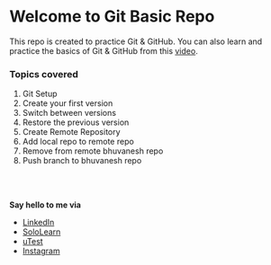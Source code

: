 # Welcome to Git Basic Repo

<p>This repo is created to practice Git & GitHub. You can also learn and practice the basics of Git & GitHub from this <a href="https://www.youtube.com/watch?v=hrTQipWp6co">video</a>.</p>


### Topics covered
1. Git Setup
2. Create your first version
3. Switch between versions
4. Restore the previous version
5. Create Remote Repository
6. Add local repo to remote repo
7. Remove from remote bhuvanesh repo
8. Push branch to bhuvanesh repo


<br/>
<br/>
<p><b>Say hello to me via</b></p>
<ul>
  <li><a href="https://www.linkedin.com/in/mkandan1/">LinkedIn</a></li>
  <li><a href="https://www.sololearn.com/en/profile/17767846">SoloLearn</a></li>
  <li><a href="https://www.utest.com/profile/Mani_K/about">uTest</a></li>
  <li><a href="https://www.instagram.com/__.manii_">Instagram</a></li>
</ul>